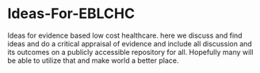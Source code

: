 # Ideas-For-EBLCHC
Ideas for evidence based low cost healthcare. here we discuss and find ideas and do a critical appraisal of evidence and include all discussion and its outcomes on a publicly accessible repository for all. Hopefully many will be able to utilize that and make world a better place.
